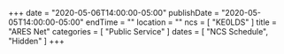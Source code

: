 +++
date = "2020-05-06T14:00:00-05:00"
publishDate = "2020-05-05T14:00:00-05:00"
endTime = ""
location = ""
ncs = [ "KE0LDS" ]
title = "ARES Net"
categories = [ "Public Service" ]
dates = [ "NCS Schedule", "Hidden" ]
+++

